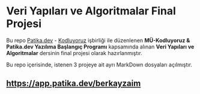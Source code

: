 # Veri Yapıları ve Algoritmalar Final Projesi
Bu repo [Patika.dev](https://app.patika.dev/) - [Kodluyoruz](https://kodluyoruz.org/tr/kodluyoruz/) işbirliği ile düzenlenen **MÜ-Kodluyoruz & Patika.dev Yazılıma Başlangıç Programı** kapsamında alınan **Veri Yapıları ve Algoritmalar** dersinin final projesi olarak hazırlanmıştır.

Bu repo içerisinde, istenen 3 projeye ait ayrı MarkDown dosyaları açılmıştır.

## https://app.patika.dev/berkayzaim
